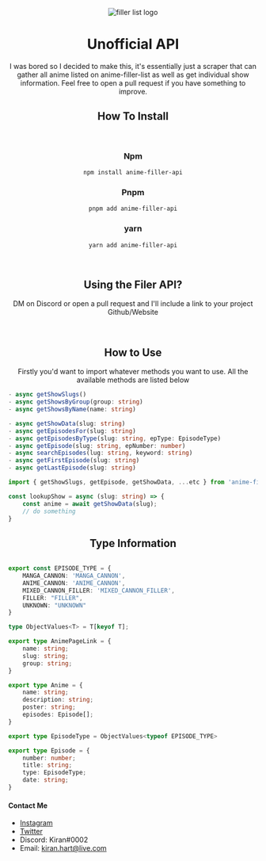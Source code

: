 <center>

![filler list logo](https://www.animefillerlist.com/sites/all/themes/afl/i/logo.png)
# Unofficial API

I was bored so I decided to make this, it's essentially just a scraper that can gather all anime listed on anime-filler-list as well as get individual show information. Feel free to open a pull request if you have something to improve. 

## **How To Install**
<br>

### Npm
`` npm install anime-filler-api ``

### Pnpm
`` pnpm add anime-filler-api ``

### yarn
`` yarn add anime-filler-api ``

<br>

## **Using the Filer API?**
DM on Discord or open a pull request and I'll include a link to your project Github/Website

<br>

## **How to Use**
Firstly you'd want to import whatever methods you want to use. All the available methods are listed below 

</center>


```typescript
- async getShowSlugs()
- async getShowsByGroup(group: string)
- async getShowsByName(name: string)

- async getShowData(slug: string)
- async getEpisodesFor(slug: string)
- async getEpisodesByType(slug: string, epType: EpisodeType)
- async getEpisode(slug: string, epNumber: number)
- async searchEpisodes(lug: string, keyword: string)
- async getFirstEpisode(slug: string)
- async getLastEpisode(slug: string)
```

```typescript
import { getShowSlugs, getEpisode, getShowData, ...etc } from 'anime-filler-list';

const lookupShow = async (slug: string) => {
    const anime = await getShowData(slug);
    // do something
}
```

<center>

## **Type Information**

</center>

```typescript

export const EPISODE_TYPE = {
    MANGA_CANNON: 'MANGA_CANNON',
    ANIME_CANNON: 'ANIME_CANNON',
    MIXED_CANNON_FILLER: 'MIXED_CANNON_FILLER',
    FILLER: "FILLER",
    UNKNOWN: "UNKNOWN"
}

type ObjectValues<T> = T[keyof T];

export type AnimePageLink = { 
    name: string;
    slug: string;
    group: string;
}

export type Anime = {
    name: string;
    description: string;
    poster: string;
    episodes: Episode[];
}

export type EpisodeType = ObjectValues<typeof EPISODE_TYPE>

export type Episode = {
    number: number;
    title: string;
    type: EpisodeType;
    date: string;
}
```

#### Contact Me
- [Instagram](https://instagram.com/kiranhart)
- [Twitter](https://twitter.com/kiranshart)
- Discord: Kiran#0002
- Email: kiran.hart@live.com

